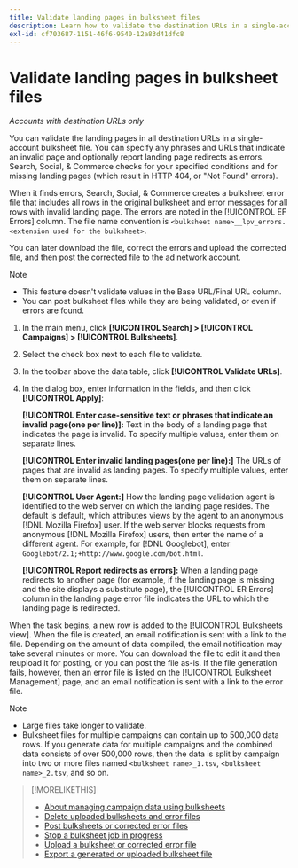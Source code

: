 ```yaml
---
title: Validate landing pages in bulksheet files
description: Learn how to validate the destination URLs in a single-account bulksheet file.
exl-id: cf703687-1151-46f6-9540-12a83d41dfc8
---
```

# Validate landing pages in bulksheet files

*Accounts with destination URLs only*

You can validate the landing pages in all destination URLs in a single-account bulksheet file. You can specify any phrases and URLs that indicate an invalid page and optionally report landing page redirects as errors. Search, Social, & Commerce checks for your specified conditions and for missing landing pages (which result in HTTP 404, or "Not Found" errors).

When it finds errors, Search, Social, & Commerce creates a bulksheet error file that includes all rows in the original bulksheet and error messages for all rows with invalid landing page. The errors are noted in the [!UICONTROL EF Errors] column. The file name convention is `<bulksheet name>__lpv_errors.<extension used for the bulksheet>`.

You can later download the file, correct the errors and upload the corrected file, and then post the corrected file to the ad network account.

>[!NOTE]
>
>* This feature doesn't validate values in the Base URL/Final URL column.
>* You can post bulksheet files while they are being validated, or even if errors are found.

1. In the main menu, click **[!UICONTROL Search] > [!UICONTROL Campaigns] > [!UICONTROL Bulksheets]**.

1. Select the check box next to each file to validate.

1. In the toolbar above the data table, click **[!UICONTROL Validate URLs]**.

1. In the dialog box, enter information in the fields, and then click **[!UICONTROL Apply]**:

   **[!UICONTROL Enter case-sensitive text or phrases that indicate an invalid page(one per line)]:** Text in the body of a landing page that indicates the page is invalid. To specify multiple values, enter them on separate lines.
   
   **[!UICONTROL Enter invalid landing pages(one per line):]** The URLs of pages that are invalid as landing pages. To specify multiple values, enter them on separate lines.
   
   **[!UICONTROL User Agent:]** How the landing page validation agent is identified to the web server on which the landing page resides. The default is default, which attributes views by the agent to an anonymous [!DNL Mozilla Firefox] user. If the web server blocks requests from anonymous [!DNL Mozilla Firefox] users, then enter the name of a different agent. For example, for [!DNL Googlebot], enter `Googlebot/2.1;+http://www.google.com/bot.html`.
   
   **[!UICONTROL Report redirects as errors]:** When a landing page redirects to another page (for example, if the landing page is missing and the site displays a substitute page), the [!UICONTROL ER Errors] column in the landing page error file indicates the URL to which the landing page is redirected.

When the task begins, a new row is added to the [!UICONTROL Bulksheets view]. When the file is created, an email notification is sent with a link to the file. Depending on the amount of data compiled, the email notification may take several minutes or more. You can download the file to edit it and then reupload it for posting, or you can post the file as-is. If the file generation fails, however, then an error file is listed on the [!UICONTROL Bulksheet Management] page, and an email notification is sent with a link to the error file.

>[!NOTE]
>
>* Large files take longer to validate.
>* Bulksheet files for multiple campaigns can contain up to 500,000 data rows. If you generate data for multiple campaigns and the combined data consists of over 500,000 rows, then the data is split by campaign into two or more files named `<bulksheet name>_1.tsv`, `<bulksheet name>_2.tsv`, and so on.

>[!MORELIKETHIS]
>
>* [About managing campaign data using bulksheets](bulksheet-about.md)
>* [Delete uploaded bulksheets and error files](bulksheet-delete.md)
>* [Post bulksheets or corrected error files](bulksheet-post.md)
>* [Stop a bulksheet job in progress](bulksheet-stop-job.md)
>* [Upload a bulksheet or corrected error file](bulksheet-upload.md)
>* [Export a generated or uploaded bulksheet file](bulksheet-export.md)
